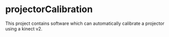 # projectorCalibration
This project contains software which can automatically calibrate a projector using a kinect v2.
